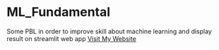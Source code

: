 # ML_Fundamental
Some PBL in order to improve skill about machine learning and display result on streamlit web app
<a href="https://hungsvdut2k2-ml-fundamentals-app-rzv0lf.streamlit.app/">Visit My Website</a>
